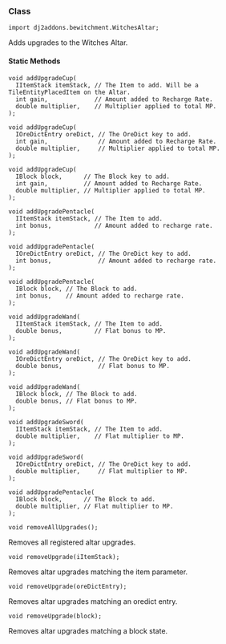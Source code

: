 ### Class

```zenscript
import dj2addons.bewitchment.WitchesAltar;
```

Adds upgrades to the Witches Altar.


#### Static Methods

```zenscript
void addUpgradeCup(
  IItemStack itemStack, // The Item to add. Will be a TileEntityPlacedItem on the Altar.
  int gain,             // Amount added to Recharge Rate.
  double multiplier,    // Multiplier applied to total MP.
);
```


```zenscript
void addUpgradeCup(
  IOreDictEntry oreDict, // The OreDict key to add.
  int gain,              // Amount added to Recharge Rate.
  double multiplier,     // Multiplier applied to total MP.
);
```


```zenscript
void addUpgradeCup(
  IBlock block,      // The Block key to add.
  int gain,          // Amount added to Recharge Rate.
  double multiplier, // Multiplier applied to total MP.
);
```


```zenscript
void addUpgradePentacle(
  IItemStack itemStack, // The Item to add.
  int bonus,            // Amount added to recharge rate.
);
```


```zenscript
void addUpgradePentacle(
  IOreDictEntry oreDict, // The OreDict key to add.
  int bonus,             // Amount added to recharge rate.
);
```


```zenscript
void addUpgradePentacle(
  IBlock block, // The Block to add.
  int bonus,    // Amount added to recharge rate.
);
```


```zenscript
void addUpgradeWand(
  IItemStack itemStack, // The Item to add.
  double bonus,         // Flat bonus to MP.
);
```


```zenscript
void addUpgradeWand(
  IOreDictEntry oreDict, // The OreDict key to add.
  double bonus,          // Flat bonus to MP.
);
```


```zenscript
void addUpgradeWand(
  IBlock block, // The Block to add.
  double bonus, // Flat bonus to MP.
);
```


```zenscript
void addUpgradeSword(
  IItemStack itemStack, // The Item to add.
  double multiplier,    // Flat multiplier to MP.
);
```


```zenscript
void addUpgradeSword(
  IOreDictEntry oreDict, // The OreDict key to add.
  double multiplier,     // Flat multiplier to MP.
);
```


```zenscript
void addUpgradePentacle(
  IBlock block,      // The Block to add.
  double multiplier, // Flat multiplier to MP.
);
```


```zenscript
void removeAllUpgrades();
```

Removes all registered altar upgrades.

```zenscript
void removeUpgrade(iItemStack);
```

Removes altar upgrades matching the item parameter.

```zenscript
void removeUpgrade(oreDictEntry);
```

Removes altar upgrades matching an oredict entry.

```zenscript
void removeUpgrade(block);
```

Removes altar upgrades matching a block state.

